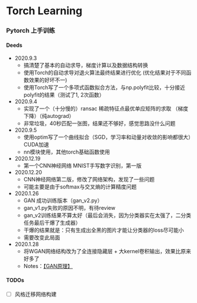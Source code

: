 # Torch Learning
### Pytorch 上手训练
#### Deeds
- 2020.9.3
  - 搞清楚了基本的自动求导，梯度计算以及数据结构转换
  - 使用Torch的自动求导对退火算法最终结果进行优化 (优化结果对于不同函数效果的好坏不一)
  - 使用Torch写了一个多项式函数拟合方法，与np.polyfit比较，十分接近polyfit的结果（测试了1, 2次函数）
- 2020.9.4
  - 实现了一个（十分慢的）ransac 稀疏特征点最优单应矩阵的求取 （梯度下降）（纯autograd）
  - 非常垃圾，40秒匹配一张图，结果还不够好，感觉思路没什么问题
- 2020.9.5
  - 使用optim写了一个曲线拟合（SGD，学习率和动量对收敛的影响都很大）CUDA加速
  - nn模块使用，其他torch基础函数使用
- 2020.12.19
  - 第一个CNN神经网络 MNIST手写数字识别，第一版
- 2020.12.20
  - CNN神经网络第二版，修改了网络架构，发现了一些问题
  - 可能主要是由于softmax与交叉熵的计算精度问题
- 2020.1.26
  - GAN 成功训练版本（gan_v2.py）
  - gan_v1.py失败的原因不明，有待review
  - gan_v2训练结果不算太好（最后会消失，因为分类器实在太强了，二分类任务最后干爆了生成器）
  - 干爆的结果就是：只有生成出全黑的图片才能让分类器的loss尽可能小
  - 需要改变此局面
- 2020.1.28
  - 将WGAN网络结构改为了全连接隐藏层 + 大kernel卷积输出，效果比原来好多了
  - Notes：[【GAN原理】](https://github.com/Enigmatisms/TorchLearning/blob/master/notes/GAN.md)
#### TODOs
- [ ] 风格迁移网络构建
